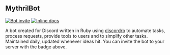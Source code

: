## MythrilBot
[![Bot invite](https://img.shields.io/badge/bot-invite-333399.svg)](https://discordapp.com/oauth2/authorize?&client_id=188042215468171264&scope=bot)
[![Inline docs](http://inch-ci.org/github/mr-martinsosa/mythrilbot.svg?branch=master)](http://inch-ci.org/github/mr-martinsosa/mythrilbot)

A bot created for Discord written in Ruby using [discordrb](https://github.com/meew0/discordrb) to automate tasks, process requests, provide tools to users and to simplify other tasks.  Maintained daily, updated whenever ideas hit.
You can invite the bot to your server with the badge above.
